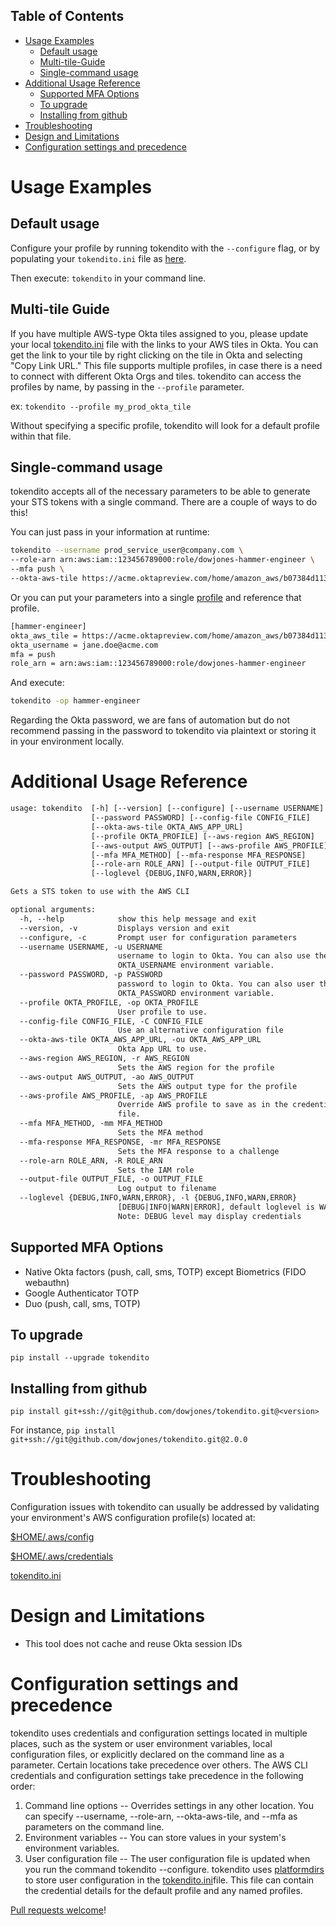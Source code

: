 ## Table of Contents

* [Usage Examples](#usage-examples)
    * [Default usage](#default-usage)
    * [Multi-tile-Guide](#multi-tile-guide) 
    * [Single-command usage](#single-command-usage)
* [Additional Usage Reference](#additional-usage=reference)
    * [Supported MFA Options](#supported-mfa-options)
    * [To upgrade](#to-upgrade)
    * [Installing from github](#installing-from-github) 
* [Troubleshooting](#troubleshooting)
* [Design and Limitations](#design-and-limitations)
* [Configuration settings and precedence](#configuration-settings-and-precedence)



# Usage Examples  

## Default usage

Configure your profile by running tokendito with the `--configure` flag, or by populating your `tokendito.ini` file as [here](tokendito.ini.md).

Then execute: `tokendito` in your command line.

## Multi-tile Guide

If you have multiple AWS-type Okta tiles assigned to you, please update
your local [tokendito.ini](tokendito.ini.md) file with the links to
your AWS tiles in Okta. You can get the link to your tile by right
clicking on the tile in Okta and selecting \"Copy Link URL.\" This file
supports multiple profiles, in case there is a need to connect with
different Okta Orgs and tiles. tokendito can access the profiles by
name, by passing in the `--profile` parameter.

ex: `tokendito --profile my_prod_okta_tile`

Without specifying a specific profile, tokendito will look for a default
profile within that file.

## Single-command usage

tokendito accepts all of the necessary parameters to be able to generate
your STS tokens with a single command. There are a couple of ways to do
this!

You can just pass in your information at runtime:

``` sh
tokendito --username prod_service_user@company.com \
--role-arn arn:aws:iam::123456789000:role/dowjones-hammer-engineer \
--mfa push \
--okta-aws-tile https://acme.oktapreview.com/home/amazon_aws/b07384d113edec49eaa6/123 \
```

Or you can put your parameters into a single [profile](tokendito.ini.md) and reference that profile.

``` txt
[hammer-engineer]
okta_aws_tile = https://acme.oktapreview.com/home/amazon_aws/b07384d113edec49eaa6/123
okta_username = jane.doe@acme.com
mfa = push
role_arn = arn:aws:iam::123456789000:role/dowjones-hammer-engineer
```

And execute:

``` sh
tokendito -op hammer-engineer
```

Regarding the Okta password, we are fans of automation but do not
recommend passing in the password to tokendito via plaintext or storing
it in your environment locally.


# Additional Usage Reference

``` txt
usage: tokendito  [-h] [--version] [--configure] [--username USERNAME]
                  [--password PASSWORD] [--config-file CONFIG_FILE]
                  [--okta-aws-tile OKTA_AWS_APP_URL]
                  [--profile OKTA_PROFILE] [--aws-region AWS_REGION]
                  [--aws-output AWS_OUTPUT] [--aws-profile AWS_PROFILE]
                  [--mfa MFA_METHOD] [--mfa-response MFA_RESPONSE]
                  [--role-arn ROLE_ARN] [--output-file OUTPUT_FILE]
                  [--loglevel {DEBUG,INFO,WARN,ERROR}]

Gets a STS token to use with the AWS CLI

optional arguments:
  -h, --help            show this help message and exit
  --version, -v         Displays version and exit
  --configure, -c       Prompt user for configuration parameters
  --username USERNAME, -u USERNAME
                        username to login to Okta. You can also use the
                        OKTA_USERNAME environment variable.
  --password PASSWORD, -p PASSWORD
                        password to login to Okta. You can also user the
                        OKTA_PASSWORD environment variable.
  --profile OKTA_PROFILE, -op OKTA_PROFILE
                        User profile to use.
  --config-file CONFIG_FILE, -C CONFIG_FILE
                        Use an alternative configuration file
  --okta-aws-tile OKTA_AWS_APP_URL, -ou OKTA_AWS_APP_URL
                        Okta App URL to use.
  --aws-region AWS_REGION, -r AWS_REGION
                        Sets the AWS region for the profile
  --aws-output AWS_OUTPUT, -ao AWS_OUTPUT
                        Sets the AWS output type for the profile
  --aws-profile AWS_PROFILE, -ap AWS_PROFILE
                        Override AWS profile to save as in the credentials
                        file.
  --mfa MFA_METHOD, -mm MFA_METHOD
                        Sets the MFA method
  --mfa-response MFA_RESPONSE, -mr MFA_RESPONSE
                        Sets the MFA response to a challenge
  --role-arn ROLE_ARN, -R ROLE_ARN
                        Sets the IAM role
  --output-file OUTPUT_FILE, -o OUTPUT_FILE
                        Log output to filename
  --loglevel {DEBUG,INFO,WARN,ERROR}, -l {DEBUG,INFO,WARN,ERROR}
                        [DEBUG|INFO|WARN|ERROR], default loglevel is WARNING.
                        Note: DEBUG level may display credentials
```

## Supported MFA Options

-   Native Okta factors (push, call, sms, TOTP) except Biometrics (FIDO
    webauthn)
-   Google Authenticator TOTP
-   Duo (push, call, sms, TOTP)

## To upgrade

`pip install --upgrade tokendito`

## Installing from github

`pip install git+ssh://git@github.com/dowjones/tokendito.git@<version>`

For instance,
`pip install git+ssh://git@github.com/dowjones/tokendito.git@2.0.0`

# Troubleshooting

Configuration issues with tokendito can usually be addressed by
validating your environment\'s AWS configuration profile(s) located at:

[\$HOME/.aws/config](https://docs.aws.amazon.com/cli/latest/userguide/cli-configure-files.html)

[\$HOME/.aws/credentials](https://docs.aws.amazon.com/cli/latest/userguide/cli-configure-files.html)

[tokendito.ini](tokendito.ini.md)

# Design and Limitations

-   This tool does not cache and reuse Okta session IDs


# Configuration settings and precedence

tokendito uses credentials and configuration settings located in
multiple places, such as the system or user environment variables, local
configuration files, or explicitly declared on the command line as a
parameter. Certain locations take precedence over others. The AWS CLI
credentials and configuration settings take precedence in the following
order:

1)  Command line options -- Overrides settings in any other location. You can specify \--username, \--role-arn, \--okta-aws-tile, and \--mfa as parameters on the command line.
2)  Environment variables -- You can store values in your system\'s environment variables.
3)  User configuration file -- The user configuration file is updated when you run the command tokendito \--configure. tokendito uses [platformdirs](https://github.com/platformdirs/platformdirs) to store user configuration in the [tokendito.ini](tokendito.ini.md)file. This file can contain the credential details for the default profile and any named profiles.

[Pull requests welcome](CONTRIBUTING.md)!
